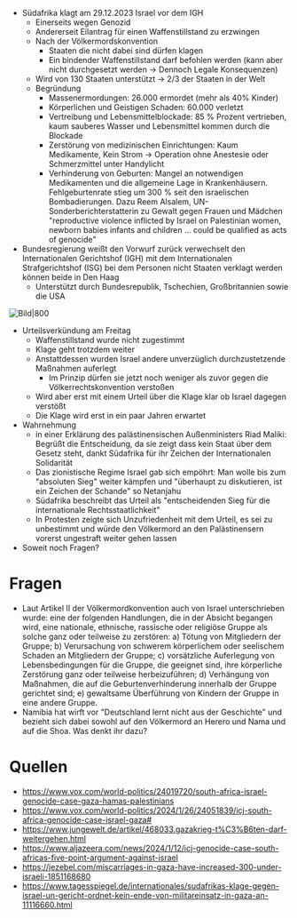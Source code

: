 + Südafrika klagt am 29.12.2023 Israel vor dem IGH
	+ Einerseits wegen Genozid
	+ Andererseit Eilantrag für einen Waffenstillstand zu erzwingen
	+ Nach der Völkermordskonvention
		+ Staaten die nicht dabei sind dürfen klagen
		+ Ein bindender Waffenstillstand darf befohlen werden (kann aber nicht durchgesetzt werden -> Dennoch Legale Konsequenzen)
	+ Wird von 130 Staaten unterstützt -> 2/3 der Staaten in der Welt
	+ Begründung
		+ Massenermordungen: 26.000 ermordet (mehr als 40% Kinder)
		+ Körperlichen und Geistigen Schaden: 60.000 verletzt 
		+ Vertreibung und Lebensmittelblockade: 85 % Prozent vertrieben, kaum sauberes Wasser und Lebensmittel kommen durch die Blockade
		+ Zerstörung von medizinischen Einrichtungen: Kaum Medikamente, Kein Strom -> Operation ohne Anestesie oder Schmerzmittel unter Handylicht
		+ Verhinderung von Geburten: Mangel an notwendigen Medikamenten und die allgemeine Lage in Krankenhäusern. Fehlgeburtenrate stieg um 300 % seit den israelischen Bombadierungen. Dazu Reem Alsalem, UN-Sonderberichterstatterin zu Gewalt gegen Frauen und Mädchen "reproductive violence inflicted by Israel on Palestinian women, newborn babies infants and children … could be qualified as acts of genocide"
+ Bundesregierung weißt den Vorwurf zurück verwechselt den Internationalen Gerichtshof (IGH) mit dem Internationalen Strafgerichtshof (ISG) bei dem Personen nicht Staaten verklagt werden können beide in Den Haag
	+ Unterstützt durch Bundesrepublik, Tschechien, Großbritannien sowie die USA

 ![Bild|800](https://www.aljazeera.com/wp-content/uploads/2024/01/INTERACTIVE-ICJ-vs-ICC-1704875400.png?w=770&resize=770%2C770&quality=80)
+ Urteilsverkündung am Freitag
	+ Waffenstillstand wurde nicht zugestimmt
	+ Klage geht trotzdem weiter
	+ Anstattdessen wurden Israel andere unverzüglich durchzustetzende Maßnahmen auferlegt
		+ Im Prinzip dürfen sie jetzt noch weniger als zuvor gegen die Völkerrechtskonvention verstoßen
	+ Wird aber erst mit einem Urteil über die Klage klar ob Israel dagegen verstößt
	+ Die Klage wird erst in ein paar Jahren erwartet
+ Wahrnehmung
	+ in einer Erklärung des palästinensischen Außenministers Riad Maliki: Begrüßt die Entscheidung, da sie zeigt dass kein Staat über dem Gesetz steht, dankt Südafrika für ihr Zeichen der Internationalen Solidarität
	+ Das zionistische Regime Israel gab sich empöhrt: Man wolle bis zum "absoluten Sieg" weiter kämpfen und "überhaupt zu diskutieren, ist ein Zeichen der Schande" so Netanjahu
	+ Südafrika beschreibt das Urteil als "entscheidenden Sieg für die internationale Rechtsstaatlichkeit"
	+ In Protesten zeigte sich Unzufriedenheit mit dem Urteil, es sei zu unbestimmt und würde den Völkermord an den Palästinensern vorerst ungestraft weiter gehen lassen
+ Soweit noch Fragen?
# Fragen
+ Laut Artikel II der Völkermordkonvention auch von Israel unterschrieben wurde: eine der folgenden Handlungen, die in der Absicht begangen wird, eine nationale, ethnische, rassische oder religiöse Gruppe als solche ganz oder teilweise zu zerstören:
a) Tötung von Mitgliedern der Gruppe;
b) Verursachung von schwerem körperlichem oder seelischem Schaden an Mitgliedern der Gruppe;
c) vorsätzliche Auferlegung von Lebensbedingungen für die Gruppe, die geeignet sind, ihre körperliche Zerstörung ganz oder teilweise herbeizuführen;
d) Verhängung von Maßnahmen, die auf die Geburtenverhinderung innerhalb der Gruppe gerichtet sind;
e) gewaltsame Überführung von Kindern der Gruppe in eine andere Gruppe.
+ Namibia hat wirft vor "Deutschland lernt nicht aus der Geschichte" und bezieht sich dabei sowohl auf den Völkermord an Herero und Nama und auf die Shoa. Was denkt ihr dazu? 
# Quellen
+ https://www.vox.com/world-politics/24019720/south-africa-israel-genocide-case-gaza-hamas-palestinians
+ https://www.vox.com/world-politics/2024/1/26/24051839/icj-south-africa-genocide-case-israel-gaza#
+ https://www.jungewelt.de/artikel/468033.gazakrieg-t%C3%B6ten-darf-weitergehen.html
+ https://www.aljazeera.com/news/2024/1/12/icj-genocide-case-south-africas-five-point-argument-against-israel
+ https://jezebel.com/miscarriages-in-gaza-have-increased-300-under-israeli-1851168680
+ https://www.tagesspiegel.de/internationales/sudafrikas-klage-gegen-israel-un-gericht-ordnet-kein-ende-von-militareinsatz-in-gaza-an-11116660.html